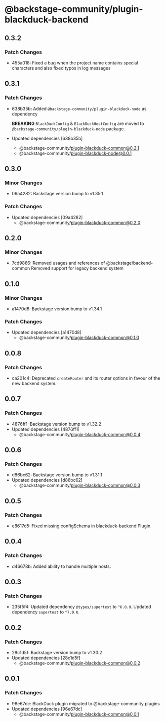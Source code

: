 # @backstage-community/plugin-blackduck-backend

## 0.3.2

### Patch Changes

- 455a018: Fixed a bug when the project name contains special characters and also fixed typos in log messages

## 0.3.1

### Patch Changes

- 638b35b: Added `@backstage-community/plugin-blackduck-node` as dependency

  **BREAKING** `BlackDuckConfig` & `BlackDuckHostConfig` are moved to `@backstage-community/plugin-blackduck-node` package.

- Updated dependencies [638b35b]
  - @backstage-community/plugin-blackduck-common@0.2.1
  - @backstage-community/plugin-blackduck-node@0.0.1

## 0.3.0

### Minor Changes

- 09a4282: Backstage version bump to v1.35.1

### Patch Changes

- Updated dependencies [09a4282]
  - @backstage-community/plugin-blackduck-common@0.2.0

## 0.2.0

### Minor Changes

- 7cd9866: Removed usages and references of @backstage/backend-common
  Removed support for legacy backend system

## 0.1.0

### Minor Changes

- a1470d8: Backstage version bump to v1.34.1

### Patch Changes

- Updated dependencies [a1470d8]
  - @backstage-community/plugin-blackduck-common@0.1.0

## 0.0.8

### Patch Changes

- ca201c4: Deprecated `createRouter` and its router options in favour of the new backend system.

## 0.0.7

### Patch Changes

- 4876ff1: Backstage version bump to v1.32.2
- Updated dependencies [4876ff1]
  - @backstage-community/plugin-blackduck-common@0.0.4

## 0.0.6

### Patch Changes

- d86bc62: Backstage version bump to v1.31.1
- Updated dependencies [d86bc62]
  - @backstage-community/plugin-blackduck-common@0.0.3

## 0.0.5

### Patch Changes

- e8617d5: Fixed missing configSchema in blackduck-backend Plugin.

## 0.0.4

### Patch Changes

- d46678b: Added ability to handle multiple hosts.

## 0.0.3

### Patch Changes

- 235f5f4: Updated dependency `@types/supertest` to `^6.0.0`.
  Updated dependency `supertest` to `^7.0.0`.

## 0.0.2

### Patch Changes

- 28c1d5f: Backstage version bump to v1.30.2
- Updated dependencies [28c1d5f]
  - @backstage-community/plugin-blackduck-common@0.0.2

## 0.0.1

### Patch Changes

- 96e67dc: BlackDuck plugin migrated to @backstage-community plugins
- Updated dependencies [96e67dc]
  - @backstage-community/plugin-blackduck-common@0.0.1
